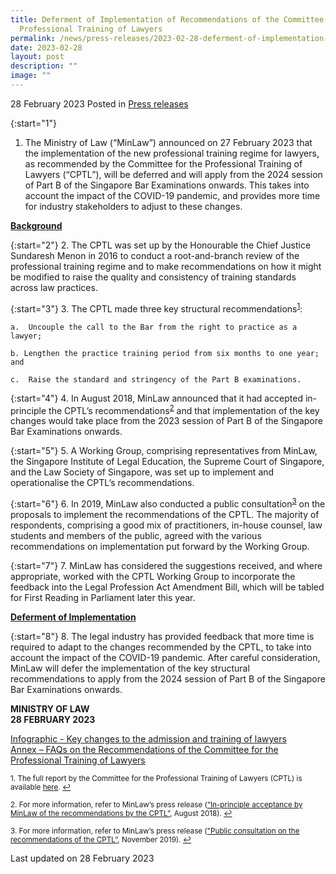 ```yaml
---
title: Deferment of Implementation of Recommendations of the Committee for the
  Professional Training of Lawyers
permalink: /news/press-releases/2023-02-28-deferment-of-implementation-recommendations-cptl/
date: 2023-02-28
layout: post
description: ""
image: ""
---
```

28 February 2023 Posted in [Press releases](/news/press-releases)

{:start="1"}
1.	The Ministry of Law (“MinLaw”) announced on 27 February 2023 that the implementation of the new professional training regime for lawyers, as recommended by the Committee for the Professional Training of Lawyers (“CPTL”), will be deferred and will apply from the 2024 session of Part B of the Singapore Bar Examinations onwards. This takes into account the impact of the COVID-19 pandemic, and provides more time for industry stakeholders to adjust to these changes. 

<b><u>Background</u></b>

{:start="2"}
2.	The CPTL was set up by the Honourable the Chief Justice Sundaresh Menon in 2016 to conduct a root-and-branch review of the professional training regime and to make recommendations on how it might be modified to raise the quality and consistency of training standards across law practices.
    
{:start="3"}
3.	The CPTL made three key structural recommendations<sup><a href="#fn1" id="ref1">1</a></sup>: 

    a.	Uncouple the call to the Bar from the right to practice as a lawyer; 
		
	b. Lengthen the practice training period from six months to one year; and 
		
	c.	Raise the standard and stringency of the Part B examinations. 

{:start="4"}
4.	In August 2018, MinLaw announced that it had accepted in-principle the CPTL’s recommendations<sup><a href="#fn2" id="ref2">2</a></sup>  and that implementation of the key changes would take place from the 2023 session of Part B of the Singapore Bar Examinations onwards. 

{:start="5"}
5.	A Working Group, comprising representatives from MinLaw, the Singapore Institute of Legal Education, the Supreme Court of Singapore, and the Law Society of Singapore, was set up to implement and operationalise the CPTL’s recommendations.  
    
{:start="6"}
6.	In 2019, MinLaw also conducted a public consultation<sup><a href="#fn3" id="ref3">3</a></sup> on the proposals to implement the recommendations of the CPTL. The majority of respondents, comprising a good mix of practitioners, in-house counsel, law students and members of the public, agreed with the various recommendations on implementation put forward by the Working Group.  

{:start="7"}
7.	MinLaw has considered the suggestions received, and where appropriate, worked with the CPTL Working Group to incorporate the feedback into the Legal Profession Act Amendment Bill, which will be tabled for First Reading in Parliament later this year. 

<b><u>Deferment of Implementation</u></b>

{:start="8"}
8.	The legal industry has provided feedback that more time is required to adapt to the changes recommended by the CPTL, to take into account the impact of the COVID-19 pandemic. After careful consideration, MinLaw will defer the implementation of the key structural recommendations to apply from the 2024 session of Part B of the Singapore Bar Examinations onwards. 

**MINISTRY OF LAW**
<br>**28 FEBRUARY 2023**

[Infographic - Key changes to the admission and training of lawyers](/files/news/press-releases/2023/Infographic_on_key_changes_to_admission_training_of_lawyers.pdf)<br>
[Annex – FAQs on the Recommendations of the Committee for the Professional Training of Lawyers](/files/news/press-releases/2023/Annex_FAQs_Recommendations_of_CPTL.pdf)

<p><sup id="fn1">1. The full report by the Committee for the Professional Training of Lawyers (CPTL) is available <a href="http://www.judiciary.gov.sg/docs/default-source/default-document-library/law_reports.pdf?sfvrsn=eeea2aa9_0" target="new">here</a>. <a href="#ref1" title="Jump back to footnote 1 in the text.">↩</a></sup></p>

<p><sup id="fn2">2. For more information, refer to MinLaw’s press release (<a href="https://www.mlaw.gov.sg/news/press-releases/law-ministry-accepts-recommendations-to-strengthen-professional" target="new">“In-principle acceptance by MinLaw of the recommendations by the CPTL”</a>, August 2018). <a href="#ref2" title="Jump back to footnote 2 in the text.">↩</a></sup></p>

<p><sup id="fn3">3. For more information, refer to MinLaw’s press release (<a href="https://www.mlaw.gov.sg/news/press-releases/public-consultation-on-the-proposals-to-implement-the-recommendations-of-the-cptl" target="new">"Public consultation on the recommendations of the CPTL”</a>, November 2019). <a href="#ref3" title="Jump back to footnote 3 in the text.">↩</a></sup></p>
 
<p class="right-side-updated">Last updated on 28 February 2023</p>